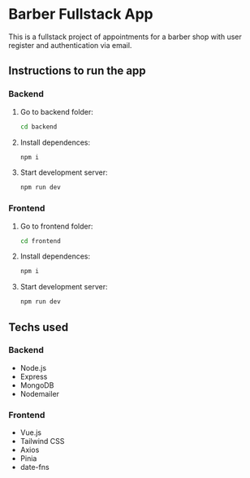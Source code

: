 # Barber Fullstack App

This is a fullstack project of appointments for a barber shop with user register and authentication via email.

## Instructions to run the app

### Backend

1. Go to backend folder:
    ```bash
    cd backend
    ```
2. Install dependences:
    ```bash
    npm i
    ```
3. Start development server:
    ```bash
    npm run dev
    ```

### Frontend

1. Go to frontend folder:
    ```bash
    cd frontend
    ```
2. Install dependences:
    ```bash
    npm i
    ```
3. Start development server:
    ```bash
    npm run dev
    ```
## Techs used

### Backend
- Node.js
- Express
- MongoDB
- Nodemailer

### Frontend
- Vue.js
- Tailwind CSS
- Axios
- Pinia
- date-fns
